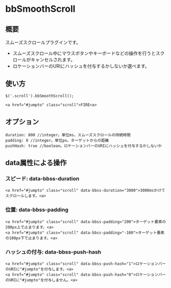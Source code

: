 # bbSmoothScroll

## 概要
スムーズスクロールプラグインです。
- スムーズスクロール中にマウスボタンやキーボードなどの操作を行うとスクロールがキャンセルされます。
- ロケーションバーのURIにハッシュを付与するかしないか選べます。

## 使い方
```
$('.scroll').bbSmoothScroll();
```

```
<a href="#jumpto" class="scroll">FIRE<a>
```

## オプション

    duration: 800 //integer。単位ms。スムーズスクロールの持続時間
    padding: 0 //integer。単位px。ターゲットからの距離
    pushHash: true //boolean。ロケーションバーのURIにハッシュを付与するかしないか


## data属性による操作

### スピード: data-bbss-duration
```
<a href="#jumpto" class="scroll" data-bbss-duration="3000">3000msかけてスクロールします。<a>
```

### 位置: data-bbss-padding
```
<a href="#jumpto" class="scroll" data-bbss-padding="200">ターゲット要素の200px上で止まります。<a>
<a href="#jumpto" class="scroll" data-bbss-padding="-100">ターゲット要素の100px下で止まります。<a>
```

### ハッシュの付与: data-bbss-push-hash
```
<a href="#jumpto" class="scroll" data-bbss-push-hash="1">ロケーションバーのURIに"#jumpto"を付与します。<a>
<a href="#jumpto" class="scroll" data-bbss-push-hash="0">ロケーションバーのURIに"#jumpto"を付与しません。<a>
```

